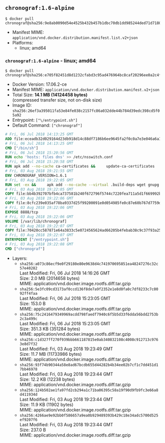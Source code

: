 ## `chronograf:1.6-alpine`

```console
$ docker pull chronograf@sha256:9e8ab0090d54e4525b432b457b1dbc70db1dd985244ded71d7180dd110e765c5
```

-	Manifest MIME: `application/vnd.docker.distribution.manifest.list.v2+json`
-	Platforms:
	-	linux; amd64

### `chronograf:1.6-alpine` - linux; amd64

```console
$ docker pull chronograf@sha256:e705f82451d8d1232cfabd3c95ad476964bc8caf20296ee0a2c4f0dfea742bff
```

-	Docker Version: 17.06.2-ce
-	Manifest MIME: `application/vnd.docker.distribution.manifest.v2+json`
-	Total Size: **14.1 MB (14124458 bytes)**  
	(compressed transfer size, not on-disk size)
-	Image ID: `sha256:26ef3a395011fa53e84fe038c2157fc86a032dde44b784d39edc398cd5f05a92`
-	Entrypoint: `["\/entrypoint.sh"]`
-	Default Command: `["chronograf"]`

```dockerfile
# Fri, 06 Jul 2018 14:13:25 GMT
ADD file:eceadb32d029164d23db918d14c88df7186b6ee9645fa2f0c0a7e3e046a6a129 in / 
# Fri, 06 Jul 2018 14:13:25 GMT
CMD ["/bin/sh"]
# Fri, 06 Jul 2018 15:20:56 GMT
RUN echo 'hosts: files dns' >> /etc/nsswitch.conf
# Fri, 06 Jul 2018 15:20:58 GMT
RUN apk add --no-cache ca-certificates &&     update-ca-certificates
# Fri, 03 Aug 2018 19:21:55 GMT
ENV CHRONOGRAF_VERSION=1.6.1
# Fri, 03 Aug 2018 19:22:05 GMT
RUN set -ex &&     apk add --no-cache --virtual .build-deps wget gnupg tar &&     for key in         05CE15085FC09D18E99EFB22684A14CF2582E0C5 ;     do         gpg --keyserver ha.pool.sks-keyservers.net --recv-keys "$key" ||         gpg --keyserver pgp.mit.edu --recv-keys "$key" ||         gpg --keyserver keyserver.pgp.com --recv-keys "$key" ;     done &&     wget --no-verbose https://dl.influxdata.com/chronograf/releases/chronograf-${CHRONOGRAF_VERSION}-static_linux_amd64.tar.gz.asc &&     wget --no-verbose https://dl.influxdata.com/chronograf/releases/chronograf-${CHRONOGRAF_VERSION}-static_linux_amd64.tar.gz &&     gpg --batch --verify chronograf-${CHRONOGRAF_VERSION}-static_linux_amd64.tar.gz.asc chronograf-${CHRONOGRAF_VERSION}-static_linux_amd64.tar.gz &&     mkdir -p /usr/src &&     tar -C /usr/src -xzf chronograf-${CHRONOGRAF_VERSION}-static_linux_amd64.tar.gz &&     rm -f /usr/src/chronograf-*/chronograf.conf &&     chmod +x /usr/src/chronograf-*/* &&     cp -a /usr/src/chronograf-*/* /usr/bin/ &&     rm -rf *.tar.gz* /usr/src /root/.gnupg &&     apk del .build-deps
# Fri, 03 Aug 2018 19:22:05 GMT
COPY file:bb4b392707bfb4ca737581b240f672796f5744c7220fea711a5d1f669992b912 in /usr/share/chronograf/LICENSE 
# Fri, 03 Aug 2018 19:22:06 GMT
COPY file:8cfc239e035af78ba9337d25f99200091e0d054985fe0c87e60b767d7759d99d in /usr/share/chronograf/agpl-3.0.md 
# Fri, 03 Aug 2018 19:22:06 GMT
EXPOSE 8888/tcp
# Fri, 03 Aug 2018 19:22:06 GMT
VOLUME [/var/lib/chronograf]
# Fri, 03 Aug 2018 19:22:07 GMT
COPY file:70420cc587871e64a3833c5e0724565624ad66205b4febab38c9c37f93a25e28 in /entrypoint.sh 
# Fri, 03 Aug 2018 19:22:07 GMT
ENTRYPOINT ["/entrypoint.sh"]
# Fri, 03 Aug 2018 19:22:08 GMT
CMD ["chronograf"]
```

-	Layers:
	-	`sha256:a073c86ecf9e0f29180e80e9638d4c741970695851ea48247276c32c57e40282`  
		Last Modified: Fri, 06 Jul 2018 14:16:26 GMT  
		Size: 2.0 MB (2014658 bytes)  
		MIME: application/vnd.docker.image.rootfs.diff.tar.gzip
	-	`sha256:5e3fc09cd3173af0ccd136f8de7a9f2352e1e8d0fa0c7df8233c7c0092ff4faa`  
		Last Modified: Fri, 06 Jul 2018 15:23:05 GMT  
		Size: 153.0 B  
		MIME: application/vnd.docker.image.rootfs.diff.tar.gzip
	-	`sha256:75c2416479349969acdd798faedf7940c6f5b5d33f6dda56bdd2753b2c3a499c`  
		Last Modified: Fri, 06 Jul 2018 15:23:05 GMT  
		Size: 351.3 KB (351284 bytes)  
		MIME: application/vnd.docker.image.rootfs.diff.tar.gzip
	-	`sha256:c1d327ff270f939bbb661187815e0ab340832108c4008c912713c9763e8d7f32`  
		Last Modified: Fri, 03 Aug 2018 19:23:49 GMT  
		Size: 11.7 MB (11733986 bytes)  
		MIME: application/vnd.docker.image.rootfs.diff.tar.gzip
	-	`sha256:93f74b90344a58e8ad67bcdb655d44282b4b34ee02b7cf1c7dd451d17bb46978`  
		Last Modified: Fri, 03 Aug 2018 19:23:44 GMT  
		Size: 12.2 KB (12238 bytes)  
		MIME: application/vnd.docker.image.rootfs.diff.tar.gzip
	-	`sha256:124b502ae1fa97fd2cb294a1c71ba06395c58a19f90d9fb9fc3e66a8d411934d`  
		Last Modified: Fri, 03 Aug 2018 19:23:44 GMT  
		Size: 11.9 KB (11902 bytes)  
		MIME: application/vnd.docker.image.rootfs.diff.tar.gzip
	-	`sha256:4266ae9e92bb0f586657a9ea0b929489393b429c18e34adc5700d525ef9207f6`  
		Last Modified: Fri, 03 Aug 2018 19:23:44 GMT  
		Size: 237.0 B  
		MIME: application/vnd.docker.image.rootfs.diff.tar.gzip

